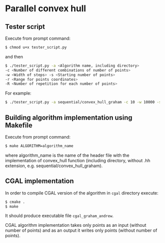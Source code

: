 # Parallel convex hull


## Tester script

Execute from prompt command:
```sh
$ chmod u+x tester_script.py
```
and then 
```sh
$ ./tester_script.py -a <Algorithm name, including directory>
-c <Number of different combinations of number of points> 
-w <Width of steps> -s <Starting number of points>
-r <Range for points coordinates>
-R <Number of repetition for each number of points>
```
For example:
```sh
$ ./tester_script.py -a sequential/convex_hull_graham -c 10 -w 10000 -s 100000 -r 1000000000 -R 2
```

## Building algorithm implementation using Makefile

Execute from prompt command:
```sh
$ make ALGORITHM=algorithm_name
```
where algorithm_name is the name of the header file with the implementation
of convex_hull function (including directory, without .hh extension,
e.g. sequential/convex_hull_graham).

## CGAL implementation
In order to compile CGAL version of the algorithm in `cgal` directory execute:
```sh
$ cmake .
$ make
```
It should produce executable file `cgal_graham_andrew`.

CGAL algorithm implementation takes only points as an input (without number of points) and as an output it writes only points (without number of points).
